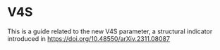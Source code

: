 # V4S
This is a guide related to the new V4S parameter, a structural indicator introduced in https://doi.org/10.48550/arXiv.2311.08087
